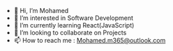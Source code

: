 - 👋 Hi, I’m Mohamed 
- 👀 I’m interested in Software Development 
- 🌱 I’m currently learning React(JavaScript)
- 💞️ I’m looking to collaborate on Projects
- 📫 How to reach me : Mohamed.m365@outlook.com

<!---
Mohamed1756/Mohamed1756 is a ✨ special ✨ repository because its `README.md` (this file) appears on your GitHub profile.
You can click the Preview link to take a look at your changes.
--->

